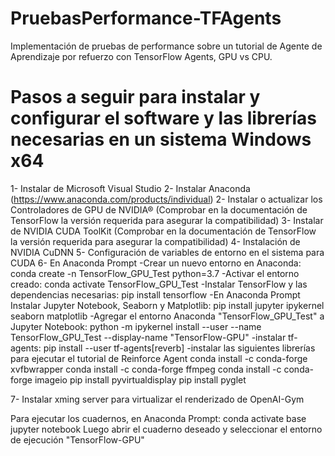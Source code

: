 # PruebasPerformance-TFAgents
Implementación de pruebas de performance sobre un tutorial de Agente de Aprendizaje por refuerzo con TensorFlow Agents, GPU vs CPU.


# Pasos a seguir para instalar y configurar el software y las librerías necesarias en un sistema Windows x64

1- Instalar de Microsoft Visual Studio
2- Instalar Anaconda (https://www.anaconda.com/products/individual)
2- Instalar o actualizar los Controladores de GPU de NVIDIA® (Comprobar en la documentación de TensorFlow la versión requerida para asegurar la compatibilidad)
3- Instalar de NVIDIA CUDA ToolKit (Comprobar en la documentación de TensorFlow la versión requerida para asegurar la compatibilidad)
4- Instalación de NVIDIA CuDNN
5- Configuración de variables de entorno en el sistema para CUDA
6- En Anaconda Prompt
   -Crear un nuevo entorno en Anaconda:
   conda create -n TensorFlow_GPU_Test python=3.7
   -Activar el entorno creado:
   conda activate TensorFlow_GPU_Test
   -Instalar TensorFlow y las dependencias necesarias:
   pip install tensorflow 
   -En Anaconda Prompt Instalar Jupyter Notebook, Seaborn y Matplotlib:
   pip install jupyter ipykernel seaborn matplotlib
   -Agregar el entorno Anaconda "TensorFlow_GPU_Test" a Jupyter Notebook:
   python -m ipykernel install --user --name TensorFlow_GPU_Test --display-name "TensorFlow-GPU"
   -instalar tf-agents:
   pip install --user tf-agents[reverb]
   -instalar las siguientes librerías para ejecutar el tutorial de Reinforce Agent
   conda install -c conda-forge xvfbwrapper
   conda install -c conda-forge ffmpeg 
   conda install -c conda-forge imageio
   pip install pyvirtualdisplay
   pip install pyglet

7- Instalar xming server para virtualizar el renderizado de OpenAI-Gym

Para ejecutar los cuadernos, en Anaconda Prompt:
   conda activate base
   jupyter notebook
Luego abrir el cuaderno deseado y seleccionar el entorno de ejecución "TensorFlow-GPU"





